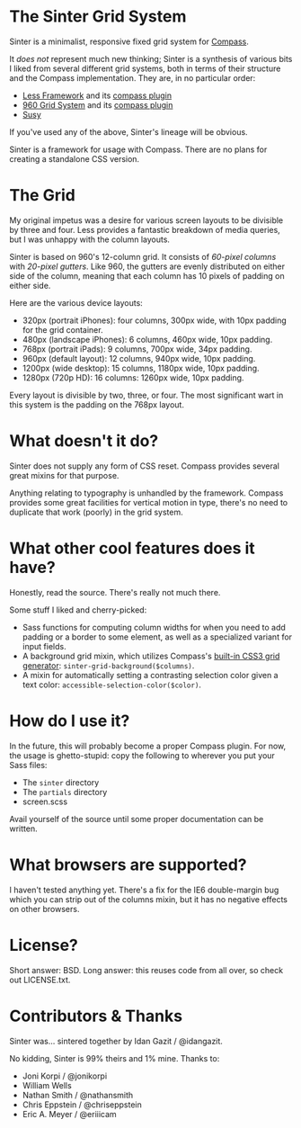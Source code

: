 The Sinter Grid System
======================

Sinter is a minimalist, responsive fixed grid system for 
[Compass](http://compass-style.org/).

It _does not_ represent much new thinking; Sinter is a synthesis of various bits I liked from several different grid systems, both in terms of their structure and the Compass implementation. They are, in no particular order:

* [Less Framework](http://lessframework.com/) and its [compass plugin](https://github.com/willhw/compass-less-plugin)
* [960 Grid System](http://960.gs) and its [compass plugin](https://github.com/chriseppstein/compass-960-plugin)
* [Susy](https://github.com/ericam/compass-susy-plugin/)

If you've used any of the above, Sinter's lineage will be obvious.

Sinter is a framework for usage with Compass. There are no plans for creating a standalone CSS version.


The Grid
========

My original impetus was a desire for various screen layouts to be divisible by three and four. Less provides a fantastic breakdown of media queries, but I was unhappy with the column layouts.

Sinter is based on 960's 12-column grid. It consists of *60-pixel columns* with *20-pixel gutters*. Like 960, the gutters are evenly distributed on either side of the column, meaning that each column has 10 pixels of padding on either side.

Here are the various device layouts:

* 320px (portrait iPhones): four columns, 300px wide, with 10px padding for the grid container.
* 480px (landscape iPhones): 6 columns, 460px wide, 10px padding.
* 768px (portrait iPads): 9 columns, 700px wide, 34px padding.
* 960px (default layout): 12 columns, 940px wide, 10px padding.
* 1200px (wide desktop): 15 columns, 1180px wide, 10px padding.
* 1280px (720p HD): 16 columns: 1260px wide, 10px padding.

Every layout is divisible by two, three, or four. The most significant wart in this system is the padding on the 768px layout.

What doesn't it do?
===================

Sinter does not supply any form of CSS reset. Compass provides several great mixins for that purpose.

Anything relating to typography is unhandled by the framework. Compass provides some great facilities for vertical motion in type, there's no need to duplicate that work (poorly) in the grid system.


What other cool features does it have?
======================================

Honestly, read the source. There's really not much there.

Some stuff I liked and cherry-picked:

* Sass functions for computing column widths for when you need to add padding or a border to some element, as well as a specialized variant for input fields.
* A background grid mixin, which utilizes Compass's [built-in CSS3 grid generator](http://compass-style.org/reference/compass/layout/grid_background/): `sinter-grid-background($columns)`.
* A mixin for automatically setting a contrasting selection color given a text color: `accessible-selection-color($color)`.


How do I use it?
================

In the future, this will probably become a proper Compass plugin. For now, the usage is ghetto-stupid: copy the following to wherever you put your Sass files:

* The `sinter` directory
* The `partials` directory
* screen.scss

Avail yourself of the source until some proper documentation can be written.


What browsers are supported?
============================

I haven't tested anything yet. There's a fix for the IE6 double-margin bug which you can strip out of the columns mixin, but it has no negative effects on other browsers.


License?
========

Short answer: BSD. Long answer: this reuses code from all over, so check out LICENSE.txt.


Contributors & Thanks
=====================

Sinter was... sintered together by Idan Gazit / @idangazit.

No kidding, Sinter is 99% theirs and 1% mine. Thanks to:

* Joni Korpi / @jonikorpi
* William Wells
* Nathan Smith / @nathansmith
* Chris Eppstein / @chriseppstein
* Eric A. Meyer / @eriiicam